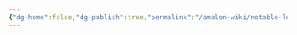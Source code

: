 ```yaml
---
{"dg-home":false,"dg-publish":true,"permalink":"/amalon-wiki/notable-locations/the-tavern/","dgPassFrontmatter":true,"noteIcon":""}
---
```


